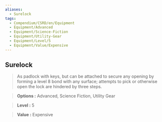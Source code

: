 ```yaml
---
aliases:
  - Surelock
tags:
  - Compendium/CSRD/en/Equipment
  - Equipment/Advanced
  - Equipment/Science-Fiction
  - Equipment/Utility-Gear
  - Equipment/Level/5
  - Equipment/Value/Expensive
---
```

    
      
## Surelock      
      
>As padlock with keys, but can be attached to secure any opening by forming a level 8 bond with any surface; attempts to pick or otherwise open the lock are hindered by three steps.      
> **Options :** Advanced, Science Fiction, Utility Gear      
> **Level :** 5      
> **Value :** Expensive